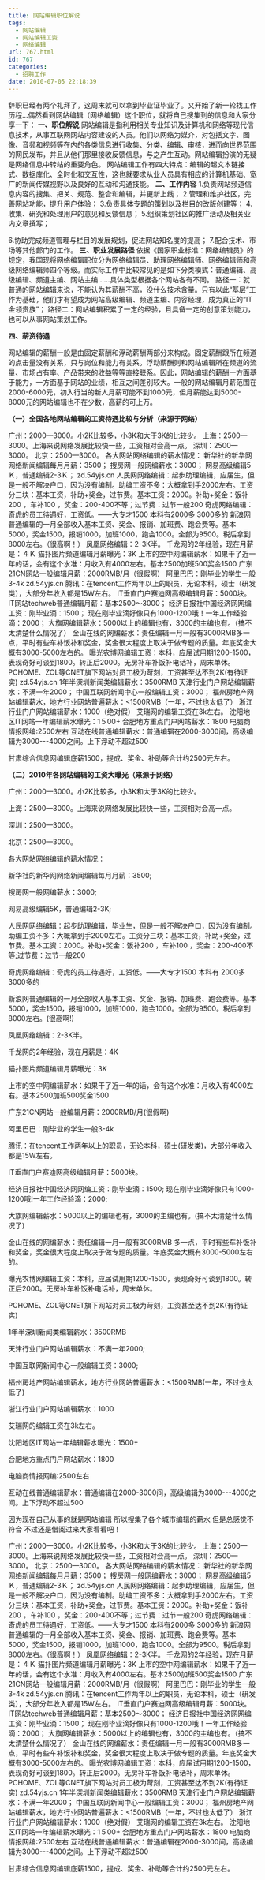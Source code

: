 ```yaml
---
title: 网站编辑职位解说
tags:
  - 网站编辑
  - 网站编辑工资
  - 网络编辑
url: 767.html
id: 767
categories:
  - 招聘工作
date: 2010-07-05 22:18:39
---
```


辞职已经有两个礼拜了，这周末就可以拿到毕业证毕业了。又开始了新一轮找工作历程...偶然看到网站编辑（网络编辑）这个职位，就将自己搜集到的信息和大家分享一下： **一、职位解说** 网站编辑是指利用相关专业知识及计算机和网络等现代信息技术，从事互联网网站内容建设的人员。他们以网络为媒介，对包括文字、图像、音频和视频等在内的各类信息进行收集、分类、编辑、审核，进而向世界范围的网民发布，并且从他们那里接收反馈信息，与之产生互动。网站编辑扮演的无疑是网络信息中转站的重要角色。 网站编辑工作有四大特点：编辑的超文本链接式、数据库化、全时化和交互性，这也就要求从业人员具有相应的计算机基础、宽广的新闻传媒视野以及良好的互动和沟通技能。 **二、工作内容** 1.负责网站频道信息内容的搜集、把关、规范、整合和编辑，并更新上线； 2.管理和维护社区，完善网站功能，提升用户体验； 3.负责具体专题的策划以及栏目的改版创建等； 4.收集、研究和处理用户的意见和反馈信息； 5.组织策划社区的推广活动及相关业内文章撰写；  
  
6.协助完成频道管理与栏目的发展规划，促进网站知名度的提高； 7.配合技术、市场等其他部门的工作。 **三、职业发展路径** 依据《国家职业标准：网络编辑员》的规定，我国现将网络编辑职位分为网络编辑员、助理网络编辑师、网络编辑师和高级网络编辑师四个等级。而实际工作中比较常见的是如下分类模式：普通编辑、高级编辑、频道主编、网站主编……具体类型根据各个网站各有不同。 路径一：就普通的网站编辑来说，不能认为其薪酬不高，没什么技术含量。只有以此“基层”工作为基础，他们才有望成为网站高级编辑、频道主编、内容经理，成为真正的“IT金领贵族”； 路径二：网站编辑积累了一定的经验，且具备一定的创意策划能力，也可以从事网站策划工作。  
  
**四、薪资待遇**  
  
网站编辑的薪酬一般是由固定薪酬和浮动薪酬两部分来构成。固定薪酬跟所在频道的点击量没有关系，只与岗位和能力有关系。浮动薪酬则和网站编辑所在频道的流量、市场占有率、产品带来的收益等等直接联系。因此，网站编辑的薪酬一方面基于能力，一方面基于网站的业绩，相互之间差别较大。一般的网站编辑月薪范围在2000-6000元，初入行当的新人月薪可能不到1000元，但月薪能达到5000-8000元的网站编辑也不在少数，高薪的可上万。  
  
**（一）全国各地网站编辑的工资待遇比较与分析（来源于网络）**  
  
广州：2000—3000。小2K比较多，小3K和大于3K的比较少。 上海：2500—3000。上海来说网络发展比较快一些，工资相对会高一点。 深圳：2500—3000。 北京：2500—3000。 各大网站网络编辑的薪水情况： 新华社的新华网网络新闻编辑每月月薪：3500； 搜房网一般网编薪水：3000； 网易高级编辑5Ｋ，普通编辑2-3Ｋ； zd.54yjs.cn 人民网网络编辑：起步助理编辑，应届生，但是一般不解决户口，因为没有编制。助编工资不多：大概拿到手2000左右。工资分三块：基本工资，补助+奖金，过节费。基本工资：2000。补助+奖金：饭补200 ，车补100 ，奖金：200-400不等；过节费：过节一般200 奇虎网络编辑：奇虎的员工待遇好，工资低。——大专才1500 本科有2000多 3000多的 新浪网普通编辑的一月全部收入基本工资、奖金、报销、加班费、跑会费等。基本5000，奖金1500，报销1000，加班1000，跑会1000。全部为9500。税后拿到8000左右。（很高啊！） 凤凰网络编辑：2-3K半。 千龙网的2年经验，现在月薪是：４Ｋ 猫扑图片频道编辑月薪曝光：3K 上市的空中网编辑薪水：如果干了近一年的话，会有这个水准：月收入有4000左右。基本2500加班500奖金1500 广东21CN网站一般编辑月薪：2000RMB/月（很假啊） 阿里巴巴：刚毕业的学生一般3-4k zd.54yjs.cn 腾讯：在tencent工作两年以上的职员，无论本科，硕士（研发类），大部分年收入都是15W左右。 IT垂直门户赛迪网高级编辑月薪：5000块。 IT网站techweb普通编辑月薪：基本2500～3000； 经济日报社中国经济网网编工资：刚毕业滴：1500； 现在刚毕业滴好像只有1000-1200哦！一年工作经验滴：2000； 大旗网编辑薪水：5000以上的编辑也有，3000的主编也有。（搞不太清楚什么情况了） 金山在线的网编薪水：责任编辑一月一般有3000RMB多一点，平时有些车补饭补和奖金，奖金很大程度上取决于做专题的质量。年底奖金大概有3000-5000左右的。 曝光农博网编辑工资：本科，应届试用期1200-1500，表现奇好可谈到1800。转正后2000。无房补车补饭补电话补，周末单休。 PCHOME、ZOL等CNET旗下网站对员工极为苛刻，工资甚至达不到2K(有待证实) zd.54yjs.cn 1年半深圳新闻类编辑薪水：3500RMB 天津行业门户网站编辑薪水：不满一年2000； 中国互联网新闻中心一般编辑工资：3000； 福州房地产网站编辑薪水，地方行业网站普遍薪水：<1500RMB（一年，不过也太低了） 浙江行业门户网站编辑薪水：1000（绝对假） 艾瑞网的编辑工资在3k左右。 沈阳地区IT网站一年编辑薪水曝光：1５00+ 合肥地方重点门户网站薪水：1800 电脑商情报网编:2500左右 互动在线普通编辑薪水：普通编辑在2000-3000间，高级编辑为3000---4000之间。上下浮动不超过500  
  
甘肃综合信息网编辑底薪1500，提成、奖金、补助等合计约2500元左右。  
  
**（二）2010年各网站编辑的工资大曝光（来源于网络）**  
  
广州：2000—3000。小2K比较多，小3K和大于3K的比较少。  
  
上海：2500—3000。上海来说网络发展比较快一些，工资相对会高一点。  
  
深圳：2500—3000。  
  
北京：2500—3000。  
  
各大网站网络编辑的薪水情况：  
  
新华社的新华网网络新闻编辑每月月薪：3500;  
  
搜房网一般网编薪水：3000;  
  
网易高级编辑5K，普通编辑2-3K;  
  
人民网网络编辑：起步助理编辑，毕业生，但是一般不解决户口，因为没有编制。助编工资不多：大概拿到手2000左右。工资分三块：基本工资，补助+奖金，过节费。基本工资：2000。补助+奖金：饭补200 ，车补100 ，奖金：200-400不等;过节费：过节一般200  
  
奇虎网络编辑：奇虎的员工待遇好，工资低。——大专才1500 本科有 2000多 3000多的  
  
新浪网普通编辑的一月全部收入基本工资、奖金、报销、加班费、跑会费等。基本5000，奖金1500，报销1000，加班1000，跑会1000。全部为9500。税后拿到8000左右。(很高啊!)  
  
凤凰网络编辑：2-3K半。  
  
千龙网的2年经验，现在月薪是：4K  
  
猫扑图片频道编辑月薪曝光：3K  
  
上市的空中网编辑薪水：如果干了近一年的话，会有这个水准：月收入有4000左右。基本2500加班500奖金1500  
  
广东21CN网站一般编辑月薪：2000RMB/月(很假啊)  
  
阿里巴巴：刚毕业的学生一般3-4k  
  
腾讯：在tencent工作两年以上的职员，无论本科，硕士(研发类)，大部分年收入都是15W左右。  
  
IT垂直门户赛迪网高级编辑月薪：5000块。  
  
经济日报社中国经济网网编工资：刚毕业滴：1500; 现在刚毕业滴好像只有1000-1200哦!一年工作经验滴：2000;  
  
大旗网编辑薪水：5000以上的编辑也有，3000的主编也有。(搞不太清楚什么情况了)  
  
金山在线的网编薪水：责任编辑一月一般有3000RMB 多一点，平时有些车补饭补和奖金，奖金很大程度上取决于做专题的质量。年底奖金大概有3000-5000左右的。  
  
曝光农博网编辑工资：本科，应届试用期1200-1500，表现奇好可谈到1800。转正后2000。无房补车补饭补电话补，周末单休。  
  
PCHOME、ZOL等CNET旗下网站对员工极为苛刻，工资甚至达不到2K(有待证实)  
  
1年半深圳新闻类编辑薪水：3500RMB  
  
天津行业门户网站编辑薪水：不满一年2000;  
  
中国互联网新闻中心一般编辑工资：3000;  
  
福州房地产网站编辑薪水，地方行业网站普遍薪水：<1500RMB(一年，不过也太低了)  
  
浙江行业门户网站编辑薪水：1000  
  
艾瑞网的编辑工资在3k左右。  
  
沈阳地区IT网站一年编辑薪水曝光：1500+  
  
合肥地方重点门户网站薪水：1800  
  
电脑商情报网编:2500左右  
  
互动在线普通编辑薪水：普通编辑在2000-3000间，高级编辑为3000---4000之间。上下浮动不超过500

  
  
因为现在自己从事的就是网站编辑 所以搜集了各个城市编辑的薪水 但是总感觉不符合 不过还是借阅过来大家看看吧！  
  
广州：2000—3000。小2K比较多，小3K和大于3K的比较少。 上海：2500—3000。上海来说网络发展比较快一些，工资相对会高一点。 深圳：2500—3000。 北京：2500—3000。 各大网站网络编辑的薪水情况： 新华社的新华网网络新闻编辑每月月薪：3500； 搜房网一般网编薪水：3000； 网易高级编辑5Ｋ，普通编辑2-3Ｋ； zd.54yjs.cn 人民网网络编辑：起步助理编辑，应届生，但是一般不解决户口，因为没有编制。助编工资不多：大概拿到手2000左右。工资分三块：基本工资，补助+奖金，过节费。基本工资：2000。补助+奖金：饭补200 ，车补100 ，奖金：200-400不等；过节费：过节一般200 奇虎网络编辑：奇虎的员工待遇好，工资低。——大专才1500 本科有2000多 3000多的 新浪网普通编辑的一月全部收入基本工资、奖金、报销、加班费、跑会费等。基本5000，奖金1500，报销1000，加班1000，跑会1000。全部为9500。税后拿到8000左右。（很高啊！） 凤凰网络编辑：2-3K半。 千龙网的2年经验，现在月薪是：４Ｋ 猫扑图片频道编辑月薪曝光：3K 上市的空中网编辑薪水：如果干了近一年的话，会有这个水准：月收入有4000左右。基本2500加班500奖金1500 广东21CN网站一般编辑月薪：2000RMB/月（很假啊） 阿里巴巴：刚毕业的学生一般3-4k zd.54yjs.cn 腾讯：在tencent工作两年以上的职员，无论本科，硕士（研发类），大部分年收入都是15W左右。 IT垂直门户赛迪网高级编辑月薪：5000块。 IT网站techweb普通编辑月薪：基本2500～3000； 经济日报社中国经济网网编工资：刚毕业滴：1500； 现在刚毕业滴好像只有1000-1200哦！一年工作经验滴：2000； 大旗网编辑薪水：5000以上的编辑也有，3000的主编也有。（搞不太清楚什么情况了） 金山在线的网编薪水：责任编辑一月一般有3000RMB多一点，平时有些车补饭补和奖金，奖金很大程度上取决于做专题的质量。年底奖金大概有3000-5000左右的。 曝光农博网编辑工资：本科，应届试用期1200-1500，表现奇好可谈到1800。转正后2000。无房补车补饭补电话补，周末单休。 PCHOME、ZOL等CNET旗下网站对员工极为苛刻，工资甚至达不到2K(有待证实) zd.54yjs.cn 1年半深圳新闻类编辑薪水：3500RMB 天津行业门户网站编辑薪水：不满一年2000； 中国互联网新闻中心一般编辑工资：3000； 福州房地产网站编辑薪水，地方行业网站普遍薪水：<1500RMB（一年，不过也太低了） 浙江行业门户网站编辑薪水：1000（绝对假） 艾瑞网的编辑工资在3k左右。 沈阳地区IT网站一年编辑薪水曝光：1５00+ 合肥地方重点门户网站薪水：1800 电脑商情报网编:2500左右 互动在线普通编辑薪水：普通编辑在2000-3000间，高级编辑为3000---4000之间。上下浮动不超过500  
  
甘肃综合信息网编辑底薪1500，提成、奖金、补助等合计约2500元左右。